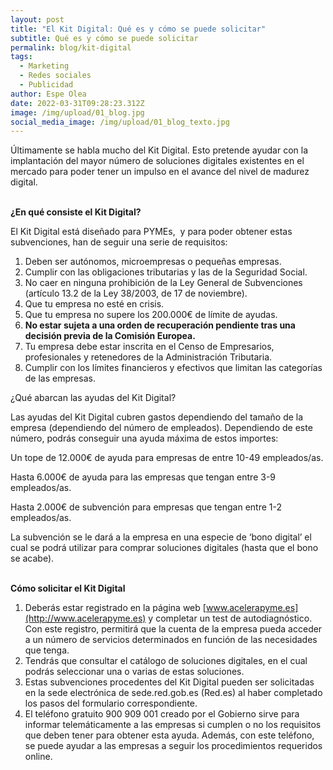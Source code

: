 ```yaml
---
layout: post
title: "El Kit Digital: Qué es y cómo se puede solicitar"
subtitle: Qué es y cómo se puede solicitar
permalink: blog/kit-digital
tags:
  - Marketing
  - Redes sociales
  - Publicidad
author: Espe Olea
date: 2022-03-31T09:28:23.312Z
image: /img/upload/01_blog.jpg
social_media_image: /img/upload/01_blog_texto.jpg
---
```

Últimamente se habla mucho del Kit Digital. Esto pretende ayudar con la implantación del mayor número de soluciones digitales existentes en el mercado para poder tener un impulso en el avance del nivel de madurez digital.



**\
¿En qué consiste el Kit Digital?**

El Kit Digital está diseñado para PYMEs,  y para poder obtener estas subvenciones, han de seguir una serie de requisitos:

1. Deben ser autónomos, microempresas o pequeñas empresas.
2. Cumplir con las obligaciones tributarias y las de la Seguridad Social.
3. No caer en ninguna prohibición de la Ley General de Subvenciones (artículo 13.2 de la Ley 38/2003, de 17 de noviembre).
4. Que tu empresa no esté en crisis.
5. Que tu empresa no supere los 200.000€ de límite de ayudas.
6. **No estar sujeta a una orden de recuperación pendiente tras una decisión previa de la Comisión Europea.**
7. Tu empresa debe estar inscrita en el Censo de Empresarios, profesionales y retenedores de la Administración Tributaria.
8. Cumplir con los límites financieros y efectivos que limitan las categorías de las empresas.



¿Qué abarcan las ayudas del Kit Digital?

Las ayudas del Kit Digital cubren gastos dependiendo del tamaño de la empresa (dependiendo del número de empleados). Dependiendo de este número, podrás conseguir una ayuda máxima de estos importes: 

Un tope de 12.000€ de ayuda para empresas de entre 10-49 empleados/as.

Hasta 6.000€ de ayuda para las empresas que tengan entre 3-9 empleados/as.

Hasta 2.000€ de subvención para empresas que tengan entre 1-2 empleados/as.

La subvención se le dará a la empresa en una especie de ‘bono digital’ el cual se podrá utilizar para comprar soluciones digitales (hasta que el bono se acabe). 

**\
Cómo solicitar el Kit Digital**

1. Deberás estar registrado en la página web [www.acelerapyme.es](http://www.acelerapyme.es) y completar un test de autodiagnóstico. Con este registro, permitirá que la cuenta de la empresa pueda acceder a un número de servicios determinados en función de las necesidades que tenga.
2. Tendrás que consultar el catálogo de soluciones digitales, en el cual podrás seleccionar una o varias de estas soluciones.
3. Estas subvenciones procedentes del Kit Digital pueden ser solicitadas en la sede electrónica de sede.red.gob.es (Red.es) al haber completado los pasos del formulario correspondiente.
4. El teléfono gratuito 900 909 001 creado por el Gobierno sirve para informar telemáticamente a las empresas si cumplen o no los requisitos que deben tener para obtener esta ayuda. Además, con este teléfono, se puede ayudar a las empresas a seguir los procedimientos requeridos online.